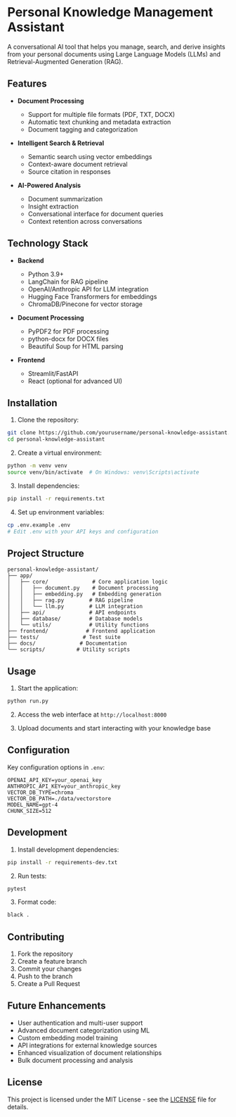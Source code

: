 # Personal Knowledge Management Assistant

A conversational AI tool that helps you manage, search, and derive insights from your personal documents using Large Language Models (LLMs) and Retrieval-Augmented Generation (RAG).

## Features

- **Document Processing**
  - Support for multiple file formats (PDF, TXT, DOCX)
  - Automatic text chunking and metadata extraction
  - Document tagging and categorization

- **Intelligent Search & Retrieval**
  - Semantic search using vector embeddings
  - Context-aware document retrieval
  - Source citation in responses

- **AI-Powered Analysis**
  - Document summarization
  - Insight extraction
  - Conversational interface for document queries
  - Context retention across conversations

## Technology Stack

- **Backend**
  - Python 3.9+
  - LangChain for RAG pipeline
  - OpenAI/Anthropic API for LLM integration
  - Hugging Face Transformers for embeddings
  - ChromaDB/Pinecone for vector storage

- **Document Processing**
  - PyPDF2 for PDF processing
  - python-docx for DOCX files
  - Beautiful Soup for HTML parsing

- **Frontend**
  - Streamlit/FastAPI
  - React (optional for advanced UI)

## Installation

1. Clone the repository:
```bash
git clone https://github.com/yourusername/personal-knowledge-assistant.git
cd personal-knowledge-assistant
```

2. Create a virtual environment:
```bash
python -m venv venv
source venv/bin/activate  # On Windows: venv\Scripts\activate
```

3. Install dependencies:
```bash
pip install -r requirements.txt
```

4. Set up environment variables:
```bash
cp .env.example .env
# Edit .env with your API keys and configuration
```

## Project Structure

```
personal-knowledge-assistant/
├── app/
│   ├── core/              # Core application logic
│   │   ├── document.py    # Document processing
│   │   ├── embedding.py   # Embedding generation
│   │   ├── rag.py        # RAG pipeline
│   │   └── llm.py        # LLM integration
│   ├── api/              # API endpoints
│   ├── database/         # Database models
│   └── utils/            # Utility functions
├── frontend/            # Frontend application
├── tests/              # Test suite
├── docs/              # Documentation
└── scripts/          # Utility scripts
```

## Usage

1. Start the application:
```bash
python run.py
```

2. Access the web interface at `http://localhost:8000`

3. Upload documents and start interacting with your knowledge base

## Configuration

Key configuration options in `.env`:

```
OPENAI_API_KEY=your_openai_key
ANTHROPIC_API_KEY=your_anthropic_key
VECTOR_DB_TYPE=chroma
VECTOR_DB_PATH=./data/vectorstore
MODEL_NAME=gpt-4
CHUNK_SIZE=512
```

## Development

1. Install development dependencies:
```bash
pip install -r requirements-dev.txt
```

2. Run tests:
```bash
pytest
```

3. Format code:
```bash
black .
```

## Contributing

1. Fork the repository
2. Create a feature branch
3. Commit your changes
4. Push to the branch
5. Create a Pull Request

## Future Enhancements

- User authentication and multi-user support
- Advanced document categorization using ML
- Custom embedding model training
- API integrations for external knowledge sources
- Enhanced visualization of document relationships
- Bulk document processing and analysis

## License

This project is licensed under the MIT License - see the [LICENSE](LICENSE) file for details.
